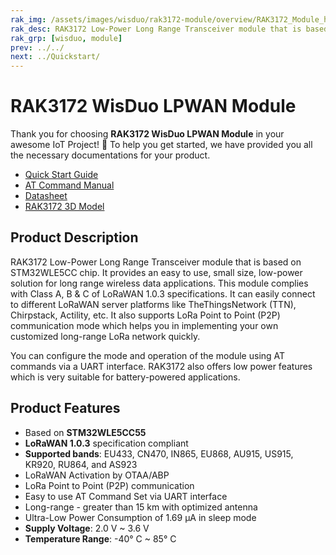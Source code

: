 ```yaml
---
rak_img: /assets/images/wisduo/rak3172-module/overview/RAK3172_Module_home.png
rak_desc: RAK3172 Low-Power Long Range Transceiver module that is based on the STM32WLE5CC chip. It provides an easy to use, small size, low-power solution for long range wireless data applications.
rak_grp: [wisduo, module]
prev: ../../
next: ../Quickstart/
---
```


# RAK3172 WisDuo LPWAN Module
Thank you for choosing **RAK3172 WisDuo LPWAN Module** in your awesome IoT Project! 🎉 To help you get started, we have provided you all the necessary documentations for your product.

* [Quick Start Guide](/Product-Categories/WisDuo/RAK3172-Module/Quickstart/)
* [AT Command Manual](/Product-Categories/WisDuo/RAK3172-Module/AT-Command-Manual/)
* [Datasheet](/Product-Categories/WisDuo/RAK3172-Module/Datasheet/)
* [RAK3172 3D Model](https://downloads.rakwireless.com/3D_File/WisDuo/)

## Product Description

RAK3172 Low-Power Long Range Transceiver module that is based on STM32WLE5CC chip. It provides an easy to use, small size, low-power solution for long range wireless data applications. This module complies with Class A, B & C of LoRaWAN 1.0.3 specifications. It can easily connect to different LoRaWAN server platforms like TheThingsNetwork (TTN), Chirpstack, Actility, etc. It also supports LoRa Point to Point (P2P) communication mode which helps you in implementing your own customized long-range LoRa network quickly.

You can configure the mode and operation of the module using AT commands via a UART interface. RAK3172 also offers low power features which is very suitable for battery-powered applications.


## Product Features

- Based on **STM32WLE5CC55**
- **LoRaWAN 1.0.3** specification compliant
- **Supported bands**: EU433, CN470, IN865, EU868, AU915, US915, KR920, RU864, and AS923
- LoRaWAN Activation by OTAA/ABP
- LoRa Point to Point (P2P) communication
- Easy to use AT Command Set via UART interface
- Long-range - greater than 15&nbsp;km with optimized antenna
- Ultra-Low Power Consumption of 1.69&nbsp;μA in sleep mode
- **Supply Voltage**: 2.0&nbsp;V ~ 3.6&nbsp;V
- **Temperature Range**: -40°&nbsp;C ~ 85°&nbsp;C
